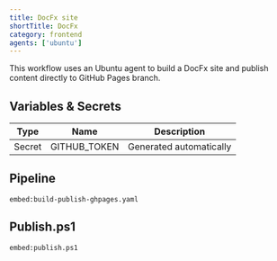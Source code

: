 ```yaml
---
title: DocFx site
shortTitle: DocFx
category: frontend
agents: ['ubuntu']
---
```


This workflow uses an Ubuntu agent to build a DocFx site and publish content directly to GitHub Pages branch.

## Variables & Secrets

| Type | Name | Description |
|------|------|-------------|
| Secret | GITHUB_TOKEN | Generated automatically |

## Pipeline
`embed:build-publish-ghpages.yaml`

## Publish.ps1
`embed:publish.ps1`